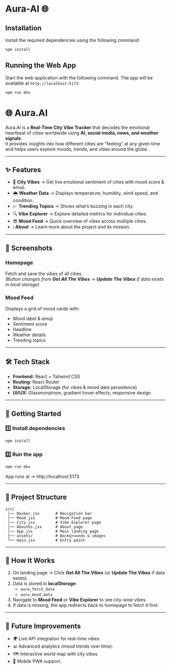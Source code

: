 # Aura-AI 🌐

## Installation

Install the required dependencies using the following command:

```bash
npm install
```

## Running the Web App

Start the web application with the following command. The app will be available at `http://localhost:5173`:

```bash
npm run dev
```

# 🌐 Aura.AI

Aura.AI is a **Real-Time City Vibe Tracker** that decodes the emotional heartbeat of cities worldwide using **AI, social media, news, and weather signals**.  
It provides insights into how different cities are "feeling" at any given time and helps users explore moods, trends, and vibes around the globe.  

---

## ✨ Features

- 📍 **City Vibes** → Get live emotional sentiment of cities with mood score & emoji.
- 🌦 **Weather Data** → Displays temperature, humidity, wind speed, and condition.
- 📈 **Trending Topics** → Shows what’s buzzing in each city.
- 🔍 **Vibe Explorer** → Explore detailed metrics for individual cities.
- 😎 **Mood Feed** → Quick overview of vibes across multiple cities.
- ℹ️ **About** → Learn more about the project and its mission.

---

## 📸 Screenshots

### Homepage
Fetch and save the vibes of all cities.  
*(Button changes from **Get All The Vibes** → **Update The Vibes** if data exists in local storage)*  

### Mood Feed
Displays a grid of mood cards with:
- Mood label & emoji
- Sentiment score
- Headline
- Weather details
- Trending topics

---

## 🛠️ Tech Stack

- **Frontend:** React + Tailwind CSS  
- **Routing:** React Router  
- **Storage:** LocalStorage (for vibes & mood data persistence)  
- **UI/UX:** Glassmorphism, gradient hover effects, responsive design  

---

## 🚀 Getting Started

### 1️⃣ Install dependencies
```bash
npm install
```

### 2️⃣ Run the app
```bash
npm run dev
```

App runs at → http://localhost:5173

---

## 📂 Project Structure
```
src/
 │── Navbar.jsx       # Navigation bar
 │── Mood.jsx         # Mood Feed page
 │── City.jsx         # Vibe Explorer page
 │── AboutUs.jsx      # About page
 │── App.jsx          # Main landing page
 ├── assets/          # Backgrounds & images
 └── main.jsx         # Entry point
```

---

## 📌 How It Works

1. On landing page → Click **Get All The Vibes** (or **Update The Vibes** if data exists).
2. Data is stored in **localStorage**:
   - `aura_fetch_data`
   - `aura_mood_data`
3. Navigate to **Mood Feed** or **Vibe Explorer** to see city-wise vibes.
4. If data is missing, the app redirects back to homepage to fetch it first.

---

## 🎯 Future Improvements

- 🌍 Live API integration for real-time vibes.
- 📊 Advanced analytics (mood trends over time).
- 🗺️ Interactive world map with city vibes.
- 📱 Mobile PWA support.